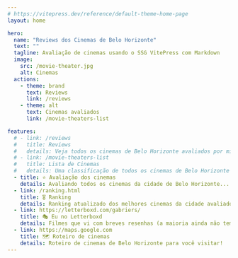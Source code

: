 ```yaml
---
# https://vitepress.dev/reference/default-theme-home-page
layout: home

hero:
  name: "Reviews dos Cinemas de Belo Horizonte"
  text: ""
  tagline: Avaliação de cinemas usando o SSG VitePress com Markdown
  image:
    src: /movie-theater.jpg
    alt: Cinemas
  actions:
    - theme: brand
      text: Reviews
      link: /reviews
    - theme: alt
      text: Cinemas avaliados
      link: /movie-theaters-list

features:
  # - link: /reviews
  #   title: Reviews
  #   details: Veja todos os cinemas de Belo Horizonte avaliados por mim até agora
  # - link: /movie-theaters-list
  #   title: Lista de Cinemas
  #   details: Uma classificação de todos os cinemas de Belo Horizonte que já avaliei
  - title: ⭐ Avaliação dos cinemas
    details: Avaliando todos os cinemas da cidade de Belo Horizonte...
  - link: /ranking.html
    title: 🎖️ Ranking
    details: Ranking atualizado dos melhores cinemas da cidade avaliados até agora
  - link: https://letterboxd.com/gabriers/
    title: 🎭 Eu no Letterboxd
    details: Filmes que vi com breves resenhas (a maioria ainda não tem rsrs)
  - link: https://maps.google.com
    title: 🗺️ Roteiro de cinemas
    details: Roteiro de cinemas de Belo Horizonte para você visitar!
---
```

